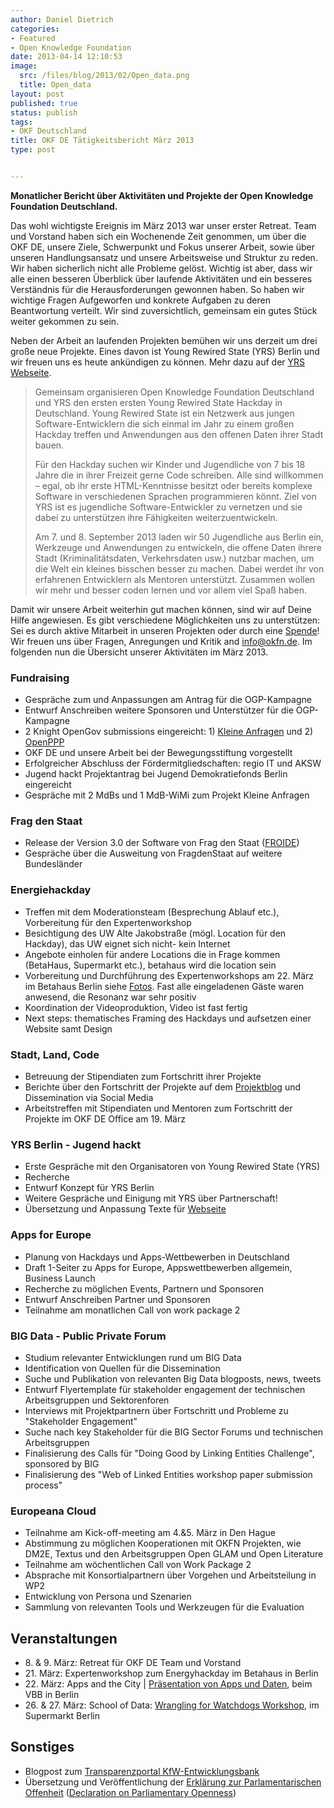 ```yaml
---
author: Daniel Dietrich
categories:
- Featured
- Open Knowledge Foundation
date: 2013-04-14 12:10:53
image:
  src: /files/blog/2013/02/Open_data.png
  title: Open_data
layout: post
published: true
status: publish
tags:
- OKF Deutschland
title: OKF DE Tätigkeitsbericht März 2013
type: post


---
```


**Monatlicher Bericht über Aktivitäten und Projekte der Open Knowledge Foundation Deutschland.** 

Das wohl wichtigste Ereignis im März 2013 war unser erster Retreat. Team und Vorstand haben sich ein Wochenende Zeit genommen, um über die OKF DE, unsere Ziele, Schwerpunkt und Fokus unserer Arbeit, sowie über unseren Handlungsansatz und unsere Arbeitsweise und Struktur zu reden. Wir haben sicherlich nicht alle Probleme gelöst. Wichtig ist aber, dass wir alle einen besseren Überblick über laufende Aktivitäten und ein besseres Verständnis für die Herausforderungen gewonnen haben. So haben wir wichtige Fragen Aufgeworfen und konkrete Aufgaben zu deren Beantwortung verteilt. Wir sind zuversichtlich, gemeinsam ein gutes Stück weiter gekommen zu sein.

Neben der Arbeit an laufenden Projekten bemühen wir uns derzeit um drei große neue Projekte. Eines davon ist Young Rewired State (YRS) Berlin und wir freuen uns es heute ankündigen zu können. Mehr dazu auf der [YRS Webseite](https://youngrewiredstate.org/yrs-everywhere/yrs-berlin/). 

> Gemeinsam organisieren Open Knowledge Foundation Deutschland und YRS den ersten ersten Young Rewired State Hackday in Deutschland. Young Rewired State ist ein Netzwerk aus jungen Software-Entwicklern die sich einmal im Jahr zu einem großen Hackday treffen und Anwendungen aus den offenen Daten ihrer Stadt bauen.
> 
> Für den Hackday suchen wir Kinder und Jugendliche von 7 bis 18 Jahre die in ihrer Freizeit gerne Code schreiben. Alle sind willkommen – egal, ob ihr erste HTML-Kenntnisse besitzt oder bereits komplexe Software in verschiedenen Sprachen programmieren könnt. Ziel von YRS ist es jugendliche Software-Entwickler zu vernetzen und sie dabei zu unterstützen ihre Fähigkeiten weiterzuentwickeln.
> 
> Am 7. und 8. September 2013 laden wir 50 Jugendliche aus Berlin ein, Werkzeuge und Anwendungen zu entwickeln, die offene Daten ihrere Stadt (Kriminalitätsdaten, Verkehrsdaten usw.) nutzbar machen, um die Welt ein kleines bisschen besser zu machen. Dabei werdet ihr von erfahrenen Entwicklern als Mentoren unterstützt. Zusammen wollen wir mehr und besser coden lernen und vor allem viel Spaß haben.

Damit wir unsere Arbeit weiterhin gut machen können, sind wir auf Deine Hilfe angewiesen. Es gibt verschiedene Möglichkeiten uns zu unterstützen: Sei es durch aktive Mitarbeit in unseren Projekten oder durch eine [Spende](/spenden/)! Wir freuen uns über Fragen, Anregungen und Kritik and info@okfn.de. Im folgenden nun die Übersicht unserer Aktivitäten im März 2013.

### Fundraising  
* Gespräche zum und Anpassungen am Antrag für die OGP-Kampagne  
* Entwurf Anschreiben weitere Sponsoren und Unterstützer für die OGP-Kampagne  
* 2 Knight OpenGov submissions eingereicht: 1) [Kleine Anfragen](https://www.newschallenge.org/open/open-government/submission/citizen-experts-and-mps-keeping-government-in-check-together/) und 2) [OpenPPP](https://www.newschallenge.org/open/open-government/submission/putting-the-open-in-public-private-partnerships-ppps/)  
* OKF DE und unsere Arbeit bei der Bewegungsstiftung vorgestellt  
* Erfolgreicher Abschluss der Fördermitgliedschaften: regio IT und AKSW  
* Jugend hackt Projektantrag bei Jugend Demokratiefonds Berlin eingereicht  
* Gespräche mit 2 MdBs und 1 MdB-WiMi zum Projekt Kleine Anfragen

### Frag den Staat  
* Release der Version 3.0 der Software von Frag den Staat ([FROIDE](https://github.com/stefanw/froide))  
* Gespräche über die Ausweitung von FragdenStaat auf weitere Bundesländer

### Energiehackday  
* Treffen mit dem Moderationsteam (Besprechung Ablauf etc.), Vorbereitung für den Expertenworkshop  
* Besichtigung des UW Alte Jakobstraße (mögl. Location für den Hackday), das UW eignet sich nicht- kein Internet  
* Angebote einholen für andere Locations die in Frage kommen (BetaHaus, Supermarkt etc.), betahaus wird die location sein  
* Vorbereitung und Durchführung des Expertenworkshops am 22. März im Betahaus Berlin siehe [Fotos](https://drive.google.com/#folders/0By05tjt1Gu2saFNzelY2Mm5Za3c). Fast alle eingeladenen Gäste waren anwesend, die Resonanz war sehr positiv  
* Koordination der Videoproduktion, Video ist fast fertig  
* Next steps: thematisches Framing des Hackdays und aufsetzen einer Website samt Design

### Stadt, Land, Code  
* Betreuung der Stipendiaten zum Fortschritt ihrer Projekte  
* Berichte über den Fortschritt der Projekte auf dem [Projektblog](http://stadtlandcode.de/blog/) und Dissemination via Social Media  
* Arbeitstreffen mit Stipendiaten und Mentoren zum Fortschritt der Projekte im OKF DE Office am 19. März

### YRS Berlin - Jugend hackt  
* Erste Gespräche mit den Organisatoren von Young Rewired State (YRS)  
* Recherche  
* Entwurf Konzept für YRS Berlin  
* Weitere Gespräche und Einigung mit YRS über Partnerschaft!  
* Übersetzung und Anpassung Texte für [Webseite](https://youngrewiredstate.org/yrs-everywhere/yrs-berlin)

### Apps for Europe  
* Planung von Hackdays und Apps-Wettbewerben in Deutschland  
* Draft 1-Seiter zu Apps for Europe, Appswettbewerben allgemein, Business Launch  
* Recherche zu möglichen Events, Partnern und Sponsoren  
* Entwurf Anschreiben Partner und Sponsoren  
* Teilnahme am monatlichen Call von work package 2

### BIG Data - Public Private Forum  
* Studium relevanter Entwicklungen rund um BIG Data  
* Identification von Quellen für die Dissemination  
* Suche und Publikation von relevanten Big Data blogposts, news, tweets  
* Entwurf Flyertemplate für stakeholder engagement der technischen Arbeitsgruppen und Sektorenforen  
* Interviews mit Projektpartnern über Fortschritt und Probleme zu "Stakeholder Engagement"  
* Suche nach key Stakeholder für die BIG Sector Forums und technischen Arbeitsgruppen  
* Finalisierung des Calls für "Doing Good by Linking Entities Challenge", sponsored by BIG  
* Finalisierung des "Web of Linked Entities workshop paper submission process"

### Europeana Cloud  
* Teilnahme am Kick-off-meeting am 4.&5\. März in Den Hague  
* Abstimmung zu möglichen Kooperationen mit OKFN Projekten, wie DM2E, Textus und den Arbeitsgruppen Open GLAM und Open Literature  
* Teilnahme am wöchentlichen Call von Work Package 2  
* Absprache mit Konsortialpartnern über Vorgehen und Arbeitsteilung in WP2  
* Entwicklung von Persona und Szenarien  
* Sammlung von relevanten Tools und Werkzeugen für die Evaluation

## Veranstaltungen

  * 8\. & 9\. März: Retreat für OKF DE Team und Vorstand
  * 21\. März: Expertenworkshop zum Energyhackday im Betahaus in Berlin
  * 22\. März: Apps and the City | [Präsentation von Apps und Daten](/blog/2013/04/apps-and-the-city-prasentation-daten-workshop/), beim VBB in Berlin
  * 26\. & 27\. März: School of Data: [Wrangling for Watchdogs Workshop](http://www.supermarkt-berlin.net/content/wrangling-watchdogs-school-data-workshop), im Supermarkt Berlin

## Sonstiges

  * Blogpost zum [Transparenzportal KfW-Entwicklungsbank](/blog/2013/03/transparenz-portal-kfw-entwicklungsbank/)
  * Übersetzung und Veröffentlichung der [Erklärung zur Parlamentarischen Offenheit](/blog/2013/03/erklaerung-zur-parlamentarischen-offenheit/) ([Declaration on Parliamentary Openness](http://www.openingparliament.org/))

 

 